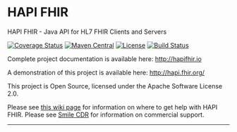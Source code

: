 HAPI FHIR
=========

HAPI FHIR - Java API for HL7 FHIR Clients and Servers

[![Coverage Status](https://coveralls.io/repos/jamesagnew/hapi-fhir/badge.svg?branch=master&service=github)](https://coveralls.io/github/jamesagnew/hapi-fhir?branch=master)
[![Maven Central](https://maven-badges.herokuapp.com/maven-central/ca.uhn.hapi.fhir/hapi-fhir-base/badge.svg)](http://search.maven.org/#search|ga|1|ca.uhn.hapi.fhir)
[![License](https://img.shields.io/badge/license-apache%202.0-60C060.svg)](http://jamesagnew.github.io/hapi-fhir/license.html)
[![Build Status](https://dev.azure.com/jamesagnew214/jamesagnew214/_apis/build/status/jamesagnew.hapi-fhir?branchName=master)](https://dev.azure.com/jamesagnew214/jamesagnew214/_build/latest?definitionId=1&branchName=master)

Complete project documentation is available here:
http://hapifhir.io

A demonstration of this project is available here:
http://hapi.fhir.org/

This project is Open Source, licensed under the Apache Software License 2.0.

Please see [this wiki page](https://github.com/jamesagnew/hapi-fhir/wiki/Getting-Help) for information on where to get help with HAPI FHIR. Please see [Smile CDR](https://smilecdr.com) for information on commercial support.

---
